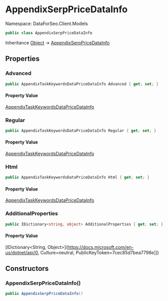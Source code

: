# AppendixSerpPriceDataInfo

Namespace: DataForSeo.Client.Models

```csharp
public class AppendixSerpPriceDataInfo
```

Inheritance [Object](https://docs.microsoft.com/en-us/dotnet/api/Object) → [AppendixSerpPriceDataInfo](./AppendixSerpPriceDataInfo.md)

## Properties

### **Advanced**

```csharp
public AppendixTaskKeywordsDataPriceDataInfo Advanced { get; set; }
```

#### Property Value

[AppendixTaskKeywordsDataPriceDataInfo](./AppendixTaskKeywordsDataPriceDataInfo.md)<br>

### **Regular**

```csharp
public AppendixTaskKeywordsDataPriceDataInfo Regular { get; set; }
```

#### Property Value

[AppendixTaskKeywordsDataPriceDataInfo](./AppendixTaskKeywordsDataPriceDataInfo.md)<br>

### **Html**

```csharp
public AppendixTaskKeywordsDataPriceDataInfo Html { get; set; }
```

#### Property Value

[AppendixTaskKeywordsDataPriceDataInfo](./AppendixTaskKeywordsDataPriceDataInfo.md)<br>

### **AdditionalProperties**

```csharp
public IDictionary<string, object> AdditionalProperties { get; set; }
```

#### Property Value

[IDictionary&lt;String, Object&gt;](https://docs.microsoft.com/en-us/dotnet/api/0, Culture=neutral, PublicKeyToken=7cec85d7bea7798e]])<br>

## Constructors

### **AppendixSerpPriceDataInfo()**

```csharp
public AppendixSerpPriceDataInfo()
```

